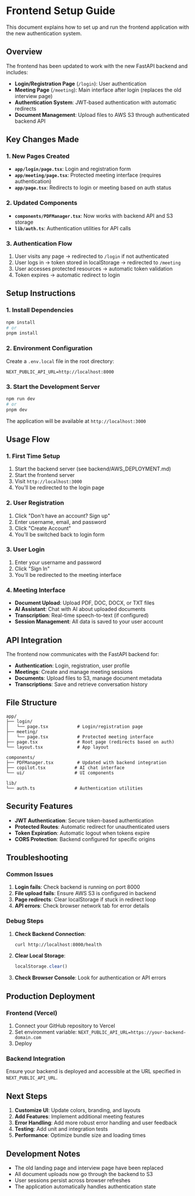 # Frontend Setup Guide

This document explains how to set up and run the frontend application with the new authentication system.

## Overview

The frontend has been updated to work with the new FastAPI backend and includes:

- **Login/Registration Page** (`/login`): User authentication
- **Meeting Page** (`/meeting`): Main interface after login (replaces the old interview page)
- **Authentication System**: JWT-based authentication with automatic redirects
- **Document Management**: Upload files to AWS S3 through authenticated backend API

## Key Changes Made

### 1. New Pages Created

- **`app/login/page.tsx`**: Login and registration form
- **`app/meeting/page.tsx`**: Protected meeting interface (requires authentication)
- **`app/page.tsx`**: Redirects to login or meeting based on auth status

### 2. Updated Components

- **`components/PDFManager.tsx`**: Now works with backend API and S3 storage
- **`lib/auth.ts`**: Authentication utilities for API calls

### 3. Authentication Flow

1. User visits any page → redirected to `/login` if not authenticated
2. User logs in → token stored in localStorage → redirected to `/meeting`
3. User accesses protected resources → automatic token validation
4. Token expires → automatic redirect to login

## Setup Instructions

### 1. Install Dependencies

```bash
npm install
# or
pnpm install
```

### 2. Environment Configuration

Create a `.env.local` file in the root directory:

```env
NEXT_PUBLIC_API_URL=http://localhost:8000
```

### 3. Start the Development Server

```bash
npm run dev
# or
pnpm dev
```

The application will be available at `http://localhost:3000`

## Usage Flow

### 1. First Time Setup

1. Start the backend server (see backend/AWS_DEPLOYMENT.md)
2. Start the frontend server
3. Visit `http://localhost:3000`
4. You'll be redirected to the login page

### 2. User Registration

1. Click "Don't have an account? Sign up"
2. Enter username, email, and password
3. Click "Create Account"
4. You'll be switched back to login form

### 3. User Login

1. Enter your username and password
2. Click "Sign In"
3. You'll be redirected to the meeting interface

### 4. Meeting Interface

- **Document Upload**: Upload PDF, DOC, DOCX, or TXT files
- **AI Assistant**: Chat with AI about uploaded documents
- **Transcription**: Real-time speech-to-text (if configured)
- **Session Management**: All data is saved to your user account

## API Integration

The frontend now communicates with the FastAPI backend for:

- **Authentication**: Login, registration, user profile
- **Meetings**: Create and manage meeting sessions
- **Documents**: Upload files to S3, manage document metadata
- **Transcriptions**: Save and retrieve conversation history

## File Structure

```
app/
├── login/
│   └── page.tsx           # Login/registration page
├── meeting/
│   └── page.tsx           # Protected meeting interface
├── page.tsx               # Root page (redirects based on auth)
└── layout.tsx             # App layout

components/
├── PDFManager.tsx         # Updated with backend integration
├── copilot.tsx           # AI chat interface
└── ui/                   # UI components

lib/
└── auth.ts               # Authentication utilities
```

## Security Features

- **JWT Authentication**: Secure token-based authentication
- **Protected Routes**: Automatic redirect for unauthenticated users
- **Token Expiration**: Automatic logout when tokens expire
- **CORS Protection**: Backend configured for specific origins

## Troubleshooting

### Common Issues

1. **Login fails**: Check backend is running on port 8000
2. **File upload fails**: Ensure AWS S3 is configured in backend
3. **Page redirects**: Clear localStorage if stuck in redirect loop
4. **API errors**: Check browser network tab for error details

### Debug Steps

1. **Check Backend Connection**:
   ```bash
   curl http://localhost:8000/health
   ```

2. **Clear Local Storage**:
   ```javascript
   localStorage.clear()
   ```

3. **Check Browser Console**: Look for authentication or API errors

## Production Deployment

### Frontend (Vercel)

1. Connect your GitHub repository to Vercel
2. Set environment variable: `NEXT_PUBLIC_API_URL=https://your-backend-domain.com`
3. Deploy

### Backend Integration

Ensure your backend is deployed and accessible at the URL specified in `NEXT_PUBLIC_API_URL`.

## Next Steps

1. **Customize UI**: Update colors, branding, and layouts
2. **Add Features**: Implement additional meeting features
3. **Error Handling**: Add more robust error handling and user feedback
4. **Testing**: Add unit and integration tests
5. **Performance**: Optimize bundle size and loading times

## Development Notes

- The old landing page and interview page have been replaced
- All document uploads now go through the backend to S3
- User sessions persist across browser refreshes
- The application automatically handles authentication state